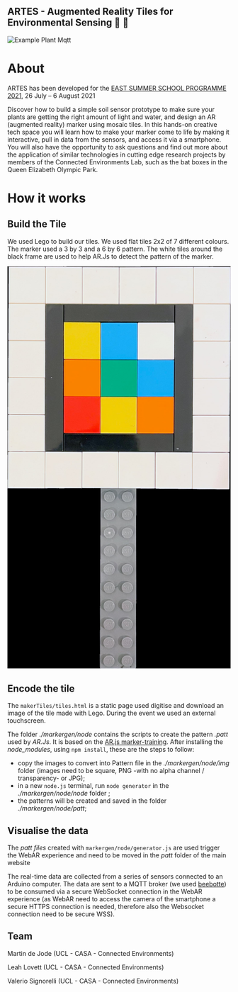 ## ARTES - Augmented Reality Tiles for Environmental Sensing :diamond_shape_with_a_dot_inside: :seedling:

![Example Plant Mqtt](./docs/ARTES_Mqtt.gif)

# About

ARTES has been developed for the [EAST SUMMER SCHOOL PROGRAMME 2021](https://www.queenelizabetholympicpark.co.uk/our-story/supporting-communities/education-and-young-people/east-education-summer-school), 26 July – 6 August 2021

Discover how to build a simple soil sensor prototype to make sure your plants are getting the right amount of light and water, and design an AR (augmented reality) marker using mosaic tiles. In this hands-on creative tech space you will learn how to make your marker come to life by making it interactive, pull in data from the sensors, and access it via a smartphone. You will also have the opportunity to ask questions and find out more about the application of similar technologies in cutting edge research projects by members of the Connected Environments Lab, such as the bat boxes in the Queen Elizabeth Olympic Park.

# How it works

## Build the Tile

We used Lego to build our tiles. We used flat tiles 2x2 of 7 different colours. The marker used a 3 by 3 and a 6 by 6 pattern. The white tiles around the black frame are used to help AR.Js to detect the pattern of the marker. 

![Example Plant Mqtt](./docs/Marker.jpg)

## Encode the tile
    
The `makerTiles/tiles.html` is a static page used digitise and download an image of the tile made with Lego. During the event we used an external touchscreen.

The folder _./markergen/node_ contains the scripts to create the pattern _.patt_ used by _AR.Js_. It is based on the [AR.js marker-training](https://github.com/AR-js-org/AR.js/tree/master/three.js/examples/marker-training). After installing the _node_modules_, using `npm install`, these are the steps to follow:

- copy the images to convert into Pattern file in the _./markergen/node/img_ folder (images need to be square, PNG -with no alpha channel / transparency- or JPG);
- in a new `node.js` terminal, run `node generator` in the _./markergen/node/node_ folder ;
- the patterns will be created and saved in the folder _./markergen/node/patt_;

## Visualise the data

The _patt files_ created with `markergen/node/generator.js` are used trigger the WebAR experience and need to be moved in the _patt_ folder of the main website

The real-time data are collected from a series of sensors connected to an Arduino computer. The data are sent to a MQTT broker (we used [beebotte](https://beebotte.com/)) to be consumed via a secure WebSocket connection in the WebAR experience (as WebAR need to access the camera of the smartphone a secure HTTPS connection is needed, therefore also the Websocket connection need to be secure WSS).

## Team

Martin de Jode (UCL - CASA - Connected Environments)

Leah Lovett (UCL - CASA - Connected Environments)

Valerio Signorelli (UCL - CASA - Connected Environments)

